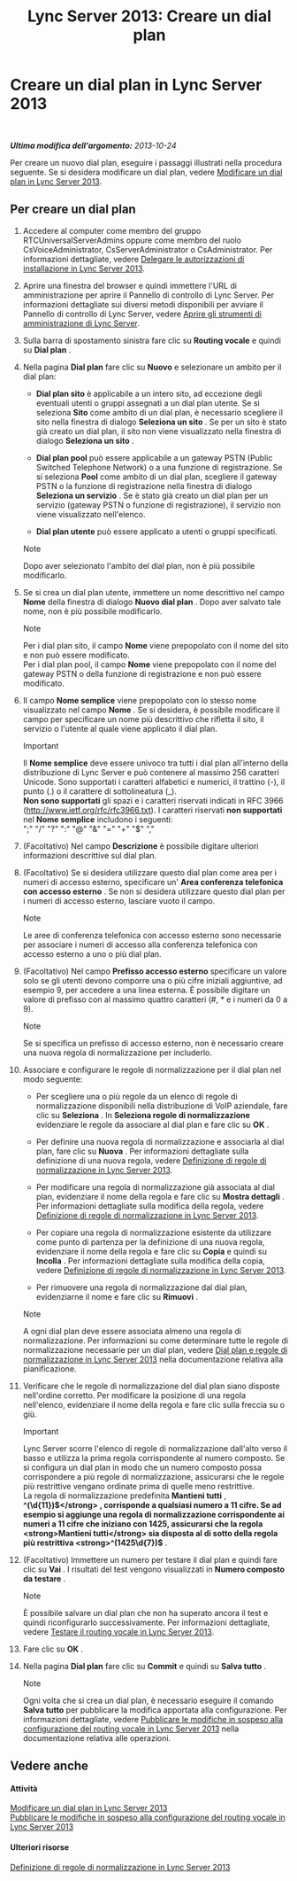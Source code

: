 ﻿---
title: 'Lync Server 2013: Creare un dial plan'
TOCTitle: Creare un dial plan
ms:assetid: d2fef3d0-7e78-4591-b712-d62ac71d71a5
ms:mtpsurl: https://technet.microsoft.com/it-it/library/Gg398909(v=OCS.15)
ms:contentKeyID: 49302061
ms.date: 08/24/2015
mtps_version: v=OCS.15
ms.translationtype: HT
---

# Creare un dial plan in Lync Server 2013

 

_**Ultima modifica dell'argomento:** 2013-10-24_

Per creare un nuovo dial plan, eseguire i passaggi illustrati nella procedura seguente. Se si desidera modificare un dial plan, vedere [Modificare un dial plan in Lync Server 2013](lync-server-2013-modify-a-dial-plan.md).

## Per creare un dial plan

1.  Accedere al computer come membro del gruppo RTCUniversalServerAdmins oppure come membro del ruolo CsVoiceAdministrator, CsServerAdministrator o CsAdministrator. Per informazioni dettagliate, vedere [Delegare le autorizzazioni di installazione in Lync Server 2013](lync-server-2013-delegate-setup-permissions.md).

2.  Aprire una finestra del browser e quindi immettere l'URL di amministrazione per aprire il Pannello di controllo di Lync Server. Per informazioni dettagliate sui diversi metodi disponibili per avviare il Pannello di controllo di Lync Server, vedere [Aprire gli strumenti di amministrazione di Lync Server](lync-server-2013-open-lync-server-administrative-tools.md).

3.  Sulla barra di spostamento sinistra fare clic su **Routing vocale** e quindi su **Dial plan** .

4.  Nella pagina **Dial plan** fare clic su **Nuovo** e selezionare un ambito per il dial plan:
    
      - **Dial plan sito** è applicabile a un intero sito, ad eccezione degli eventuali utenti o gruppi assegnati a un dial plan utente. Se si seleziona **Sito** come ambito di un dial plan, è necessario scegliere il sito nella finestra di dialogo **Seleziona un sito** . Se per un sito è stato già creato un dial plan, il sito non viene visualizzato nella finestra di dialogo **Seleziona un sito** .
    
      - **Dial plan pool** può essere applicabile a un gateway PSTN (Public Switched Telephone Network) o a una funzione di registrazione. Se si seleziona **Pool** come ambito di un dial plan, scegliere il gateway PSTN o la funzione di registrazione nella finestra di dialogo **Seleziona un servizio** . Se è stato già creato un dial plan per un servizio (gateway PSTN o funzione di registrazione), il servizio non viene visualizzato nell'elenco.
    
      - **Dial plan utente** può essere applicato a utenti o gruppi specificati.
    

    > [!NOTE]
    > Dopo aver selezionato l'ambito del dial plan, non è più possibile modificarlo.



5.  Se si crea un dial plan utente, immettere un nome descrittivo nel campo **Nome** della finestra di dialogo **Nuovo dial plan** . Dopo aver salvato tale nome, non è più possibile modificarlo.
    

    > [!NOTE]
    > Per i dial plan sito, il campo <STRONG>Nome</STRONG> viene prepopolato con il nome del sito e non può essere modificato.<BR>Per i dial plan pool, il campo <STRONG>Nome</STRONG> viene prepopolato con il nome del gateway PSTN o della funzione di registrazione e non può essere modificato.



6.  Il campo **Nome semplice** viene prepopolato con lo stesso nome visualizzato nel campo **Nome** . Se si desidera, è possibile modificare il campo per specificare un nome più descrittivo che rifletta il sito, il servizio o l'utente al quale viene applicato il dial plan.
    
    > [!IMPORTANT]  
    > Il <strong>Nome semplice</strong> deve essere univoco tra tutti i dial plan all'interno della distribuzione di Lync Server e può contenere al massimo 256 caratteri Unicode. Sono supportati i caratteri alfabetici e numerici, il trattino (-), il punto (.) o il carattere di sottolineatura (_).<br />    <strong>Non sono supportati</strong> gli spazi e i caratteri riservati indicati in RFC 3966 (http://www.ietf.org/rfc/rfc3966.txt). I caratteri riservati <strong>non supportati</strong> nel <strong>Nome semplice</strong> includono i seguenti:<br />    &quot;;&quot; &quot;/&quot; &quot;?&quot; &quot;:&quot; &quot;@&quot; &quot;&amp;&quot; &quot;=&quot; &quot;+&quot; &quot;$&quot; &quot;,&quot;

7.  (Facoltativo) Nel campo **Descrizione** è possibile digitare ulteriori informazioni descrittive sul dial plan.

8.  (Facoltativo) Se si desidera utilizzare questo dial plan come area per i numeri di accesso esterno, specificare un' **Area conferenza telefonica con accesso esterno** . Se non si desidera utilizzare questo dial plan per i numeri di accesso esterno, lasciare vuoto il campo.
    

    > [!NOTE]
    > Le aree di conferenza telefonica con accesso esterno sono necessarie per associare i numeri di accesso alla conferenza telefonica con accesso esterno a uno o più dial plan.



9.  (Facoltativo) Nel campo **Prefisso accesso esterno** specificare un valore solo se gli utenti devono comporre una o più cifre iniziali aggiuntive, ad esempio 9, per accedere a una linea esterna. È possibile digitare un valore di prefisso con al massimo quattro caratteri (\#, \* e i numeri da 0 a 9).
    

    > [!NOTE]
    > Se si specifica un prefisso di accesso esterno, non è necessario creare una nuova regola di normalizzazione per includerlo.



10. Associare e configurare le regole di normalizzazione per il dial plan nel modo seguente:
    
      - Per scegliere una o più regole da un elenco di regole di normalizzazione disponibili nella distribuzione di VoIP aziendale, fare clic su **Seleziona** . In **Seleziona regole di normalizzazione** evidenziare le regole da associare al dial plan e fare clic su **OK** .
    
      - Per definire una nuova regola di normalizzazione e associarla al dial plan, fare clic su **Nuova** . Per informazioni dettagliate sulla definizione di una nuova regola, vedere [Definizione di regole di normalizzazione in Lync Server 2013](lync-server-2013-defining-normalization-rules.md).
    
      - Per modificare una regola di normalizzazione già associata al dial plan, evidenziare il nome della regola e fare clic su **Mostra dettagli** . Per informazioni dettagliate sulla modifica della regola, vedere [Definizione di regole di normalizzazione in Lync Server 2013](lync-server-2013-defining-normalization-rules.md).
    
      - Per copiare una regola di normalizzazione esistente da utilizzare come punto di partenza per la definizione di una nuova regola, evidenziare il nome della regola e fare clic su **Copia** e quindi su **Incolla** . Per informazioni dettagliate sulla modifica della copia, vedere [Definizione di regole di normalizzazione in Lync Server 2013](lync-server-2013-defining-normalization-rules.md).
    
      - Per rimuovere una regola di normalizzazione dal dial plan, evidenziarne il nome e fare clic su **Rimuovi** .
    

    > [!NOTE]
    > A ogni dial plan deve essere associata almeno una regola di normalizzazione. Per informazioni su come determinare tutte le regole di normalizzazione necessarie per un dial plan, vedere <A href="lync-server-2013-dial-plans-and-normalization-rules.md">Dial plan e regole di normalizzazione in Lync Server 2013</A> nella documentazione relativa alla pianificazione.



11. Verificare che le regole di normalizzazione del dial plan siano disposte nell'ordine corretto. Per modificare la posizione di una regola nell'elenco, evidenziare il nome della regola e fare clic sulla freccia su o giù.
    
    > [!IMPORTANT]  
    > Lync Server scorre l'elenco di regole di normalizzazione dall'alto verso il basso e utilizza la prima regola corrispondente al numero composto. Se si configura un dial plan in modo che un numero composto possa corrispondere a più regole di normalizzazione, assicurarsi che le regole più restrittive vengano ordinate prima di quelle meno restrittive.<br />    La regola di normalizzazione predefinita <strong>Mantieni tutti</strong> , <strong>^(\d{11})$</strong> , corrisponde a qualsiasi numero a 11 cifre. Se ad esempio si aggiunge una regola di normalizzazione corrispondente ai numeri a 11 cifre che iniziano con 1425, assicurarsi che la regola <strong>Mantieni tutti</strong> sia disposta al di sotto della regola più restrittiva <strong>^(1425\d{7})$</strong> .

12. (Facoltativo) Immettere un numero per testare il dial plan e quindi fare clic su **Vai** . I risultati del test vengono visualizzati in **Numero composto da testare** .
    

    > [!NOTE]
    > È possibile salvare un dial plan che non ha superato ancora il test e quindi riconfigurarlo successivamente. Per informazioni dettagliate, vedere <A href="lync-server-2013-test-voice-routing.md">Testare il routing vocale in Lync Server 2013</A>.



13. Fare clic su **OK** .

14. Nella pagina **Dial plan** fare clic su **Commit** e quindi su **Salva tutto** .
    

    > [!NOTE]
    > Ogni volta che si crea un dial plan, è necessario eseguire il comando <STRONG>Salva tutto</STRONG> per pubblicare la modifica apportata alla configurazione. Per informazioni dettagliate, vedere <A href="lync-server-2013-publish-pending-changes-to-the-voice-routing-configuration.md">Pubblicare le modifiche in sospeso alla configurazione del routing vocale in Lync Server 2013</A> nella documentazione relativa alle operazioni.



## Vedere anche

#### Attività

[Modificare un dial plan in Lync Server 2013](lync-server-2013-modify-a-dial-plan.md)  
[Pubblicare le modifiche in sospeso alla configurazione del routing vocale in Lync Server 2013](lync-server-2013-publish-pending-changes-to-the-voice-routing-configuration.md)  

#### Ulteriori risorse

[Definizione di regole di normalizzazione in Lync Server 2013](lync-server-2013-defining-normalization-rules.md)

